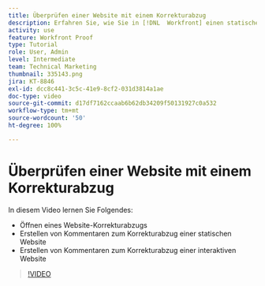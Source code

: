 ```yaml
---
title: Überprüfen einer Website mit einem Korrekturabzug
description: Erfahren Sie, wie Sie in [!DNL  Workfront] einen statischen oder interaktiven Website-Korrekturabzug öffnen und Kommentare abgeben.
activity: use
feature: Workfront Proof
type: Tutorial
role: User, Admin
level: Intermediate
team: Technical Marketing
thumbnail: 335143.png
jira: KT-8846
exl-id: dcc8c441-3c5c-41e9-8cf2-031d3814a1ae
doc-type: video
source-git-commit: d17df7162ccaab6b62db34209f50131927c0a532
workflow-type: tm+mt
source-wordcount: '50'
ht-degree: 100%

---
```


# Überprüfen einer Website mit einem Korrekturabzug

In diesem Video lernen Sie Folgendes:

* Öffnen eines Website-Korrekturabzugs
* Erstellen von Kommentaren zum Korrekturabzug einer statischen Website
* Erstellen von Kommentaren zum Korrekturabzug einer interaktiven Website

>[!VIDEO](https://video.tv.adobe.com/v/335143/?quality=12&learn=on&enablevpops)

<!--
## Learn more
* Review an interactive proof
* Review a static proof
-->
